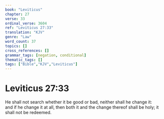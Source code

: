 ```yaml
---
book: "Leviticus"
chapter: 27
verse: 33
ordinal_verse: 3604
ref: "Leviticus 27:33"
translation: "KJV"
genre: "Law"
word_count: 37
topics: []
cross_references: []
grammar_tags: [negation, conditional]
thematic_tags: []
tags: ["Bible","KJV","Leviticus"]
---
```


# Leviticus 27:33

He shall not search whether it be good or bad, neither shall he change it: and if he change it at all, then both it and the change thereof shall be holy; it shall not be redeemed.
